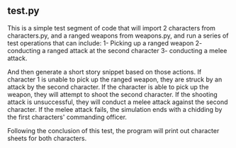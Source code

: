 ## test.py
This is a simple test segment of code that will import 2 characters from characters.py, and a ranged weapons from weapons.py, and run a series of test operations that can include:
1- Picking up a ranged weapon
2- conducting a ranged attack at the second character
3- conducting a melee attack.

And then generate a short story snippet based on those actions.
If character 1 is unable to pick up the ranged weapon, they are struck by an attack by the second character.
If the character is able to pick up the weapon, they will attempt to shoot the second character.
If the shooting attack is unsuccessful, they will conduct a melee attack against the second character.
If the melee attack fails, the simulation ends with a chidding by the first characters' commanding officer.

Following the conclusion of this test, the program will print out character sheets for both characters.